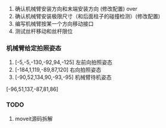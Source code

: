 1. 确认机械臂安装方向和末端安装方向 (修改配置) over
2. 确认机械臂安装极限尺寸（和后面柱子的碰撞检测）(修改配置)
3. 编写机械臂按某一个方向移动接口
4. 测试丝杆移动和丝杆限位

### 机械臂给定拍照姿态

1. [-5,-5,-130,-92,94,-125] 左前向拍照姿态
2. [-184,1,119,-89,87,120] 右向拍照姿态
3. [-90,52,134,90,-93,-95] 机械臂待机姿态

[-96,51,137,-87,81,86]

### TODO

1. moveit源码拆解